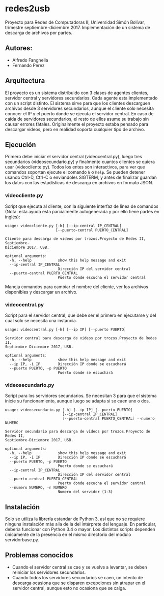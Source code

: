 # redes2usb

Proyecto para Redes de Computadoras II, Universidad Simón Bolívar, trimestre septiembre-diciembre 2017.
Implementación de un sistema de descarga de archivos por partes.

## Autores:

* Alfredo Fanghella
* Fernando Pérez

## Arquitectura

El proyecto es un sistema distribuido con 3 clases de agentes clientes, servidor central y servidores secundarios. Cada
agente esta implementado con un script distinto. El sistema sirve para que los clientes descarguen archivos desde 3
servidores secundarios, aunque el cliente solo necesita conocer el IP y el puerto donde se ejecuta el servidor central. En
caso de caída de servidores secundarios, el resto de ellos asume su trabajo sin causar errores fátales. Originalmente el
proyecto estaba pensado para descargar videos, pero en realidad soporta cualquier tipo de archivo.

## Ejecución

Primero debe iniciar el servidor central (videocentral.py), luego tres secundarios (videosecundario.py) y finalmente cuantos
clientes se quiera usar (videocliente.py). Todos los entes son interactivos, para ver que comandos soportan ejecute el
comando `h` o `help`. Se pueden detener usando Ctrl-D, Ctrl-C o enviandoles SIGTERM, y antes de finalizar guardan los datos
con las estadísticas de descarga en archivos en formato JSON.

### videocliente.py

Script que ejecuta al cliente, con la siguiente interfaz de línea de comandos (Nota: esta ayuda esta parcialmente
autogenerada y por ello tiene partes en inglés):

```
usage: videocliente.py [-h] [--ip-central IP_CENTRAL]
                       [--puerto-central PUERTO_CENTRAL]

Cliente para descarga de videos por trozos.Proyecto de Redes II, Septiembre-
Diciembre 2017, USB.

optional arguments:
  -h, --help            show this help message and exit
  --ip-central IP_CENTRAL
                        Dirección IP del servidor central
  --puerto-central PUERTO_CENTRAL
                        Puerto donde escucha el servidor central
```
Maneja comandos para cambiar el nombre del cliente, ver los archivos disponibles y descargar un archivo.

### videocentral.py

Script para el servidor central, que debe ser el primero en ejecutarse y del cual solo se necesita una instancia.

```
usage: videocentral.py [-h] [--ip IP] [--puerto PUERTO]

Servidor central para descarga de videos por trozos.Proyecto de Redes II,
Septiembre-Diciembre 2017, USB.

optional arguments:
  -h, --help            show this help message and exit
  --ip IP, -i IP        Dirección IP donde se escuchará
  --puerto PUERTO, -p PUERTO
                        Puerto donde se escuchará
```

### videosecundario.py

Script para los servidores secundarios. Se necesitan 3 para que el sistema inicie su funcionamiento, aunque luego se adapta
si se caen uno o dos. 

```
usage: videosecundario.py [-h] [--ip IP] [--puerto PUERTO]
                          [--ip-central IP_CENTRAL]
                          [--puerto-central PUERTO_CENTRAL] --numero NUMERO

Servidor secundario para descarga de videos por trozos.Proyecto de Redes II,
Septiembre-Diciembre 2017, USB.

optional arguments:
  -h, --help            show this help message and exit
  --ip IP, -i IP        Dirección IP donde se escuchará
  --puerto PUERTO, -p PUERTO
                        Puerto donde se escuchará
  --ip-central IP_CENTRAL
                        Dirección IP del servidor central
  --puerto-central PUERTO_CENTRAL
                        Puerto donde escucha el servidor central
  --numero NUMERO, -n NUMERO
                        Numero del servidor (1-3)
```

## Instalación

Solo se utiliza la librería estandar de Python 3, así que no se requiere ninguna instalación más alla de la del intérprete
del lenguaje. En particular, debería funcionar con Python 3.4 o mayor. Los distintos scripts dependen únicamente de la
presencia en el mismo directorio del módulo servidorbase.py.

## Problemas conocidos

* Cuando el servidor central se cae y se vuelve a levantar, se deben reiniciar los servidores secundarios.
* Cuando todos los servidores secundarios se caen, un intento de descarga ocasiona que se disparen excepciones sin atrapar
en el servidor central, aunque esto no ocasiona que se caiga.
